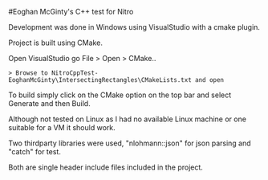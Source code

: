 #Eoghan McGinty's C++ test for Nitro

Development was done in Windows using VisualStudio with a cmake plugin.

Project is built using CMake.

Open VisualStudio go File > Open > CMake.. 

	> Browse to NitroCppTest-EoghanMcGinty\IntersectingRectangles\CMakeLists.txt and open

To build simply click on the CMake option on the top bar and select Generate and then Build.

Although not tested on Linux as I had no available Linux machine or one suitable for a VM it should work.

Two thirdparty libraries were used, "nlohmann::json" for json parsing and "catch" for test.

Both are single header include files included in the project.